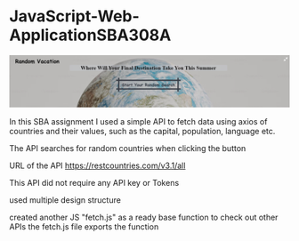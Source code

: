 # JavaScript-Web-ApplicationSBA308A

![Alt text](./images/readme-img.png)

In this SBA assignment I used a simple API to fetch data using axios of countries and their 
values, such as the capital, population, language etc.

The API searches for random countries when clicking the button


URL of the API https://restcountries.com/v3.1/all

This API did not require any API key or Tokens

used multiple design structure 

created another JS "fetch.js" as a ready base function to check out other APIs 
the fetch.js file exports the function

